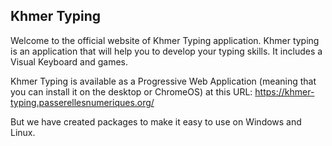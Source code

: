 ## Khmer Typing

Welcome to the official website of Khmer Typing application. Khmer typing is an application that will help you to develop your typing skills. It includes a Visual Keyboard and games.

Khmer Typing is available as a Progressive Web Application (meaning that you can install it on the desktop or ChromeOS) at this URL: https://khmer-typing.passerellesnumeriques.org/

But we have created packages to make it easy to use on Windows and Linux.
